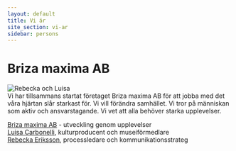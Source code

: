 ```yaml
---
layout: default
title: Vi är
site_section: vi-ar
sidebar: persons
---
```


# Briza maxima AB
![Rebecka och Luisa](/images/fotos/briza-stairs.jpg "Foto: Irika Sandstorm")  
Vi har tillsammans startat företaget Briza maxima AB för att jobba med det våra hjärtan slår starkast för. Vi vill förändra samhället. Vi tror på människan som aktiv och ansvarstagande. Vi vet att alla behöver starka upplevelser.

[Briza maxima AB](foeretaget) - utveckling genom upplevelser<br/>
[Luisa Carbonelli](luisa-carbonelli), kulturproducent och museiförmedlare<br/>
[Rebecka Eriksson](rebecka-eriksson), processledare och kommunikationsstrateg